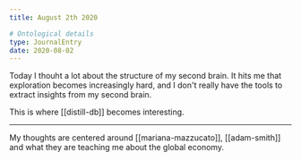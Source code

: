 ```yaml
---
title: August 2th 2020

# Ontological details
type: JournalEntry
date: 2020-08-02
---
```


Today I thouht a lot about the structure of my second brain. It hits me that
exploration becomes increasingly hard, and I don't really have the tools to
extract insights from my second brain.

This is where [[distill-db]] becomes interesting.

-----

My thoughts are centered around [[mariana-mazzucato]], [[adam-smith]] and what
they are teaching me about the global economy.
